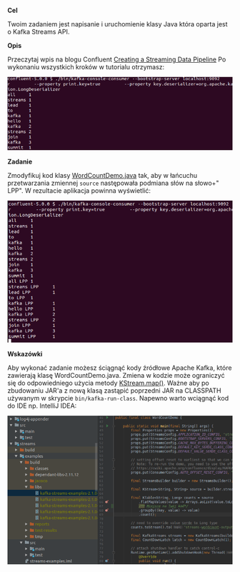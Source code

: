 **Cel**

Twoim zadaniem jest napisanie i uruchomienie klasy Java która oparta jest o Kafka Streams API.

**Opis**

Przeczytaj wpis na blogu Confluent [Creating a Streaming Data Pipeline](https://docs.confluent.io/current/streams/quickstart.html)
Po wykonaniu wszystkich kroków w tutorialu otrzymasz:

![Kafka Streams API](img/kafka-streams.png)


**Zadanie**

Zmodyfikuj kod klasy [WordCountDemo.java](https://github.com/apache/kafka/blob/2.0/streams/examples/src/main/java/org/apache/kafka/streams/examples/wordcount/WordCountDemo.java) tak, aby w łańcuchu przetwarzania zmiennej `source` następowała podmiana słów na słowo+" LPP". W rezultacie aplikacja powinna wyświetlić:

![Streams 2](img/streams-2.png)

**Wskazówki**

Aby  wykonać zadanie możesz ściągnąć kody źródłowe Apache Kafka, które zawierają klasę WordCountDemo.java. Zmiena w kodzie może ograniczyć się do odpowiedniego użycia metody [KStream.map()](https://github.com/apache/kafka/blob/2.0/streams/src/main/java/org/apache/kafka/streams/kstream/KStream.java#L151). Ważne aby po zbudowaniu JAR'a z nową klasą zastąpić poprzedni JAR na CLASSPATH używanym w skrypcie `bin/kafka-run-class`. Napewno warto wciągnąć kod do IDE np. IntelliJ IDEA:

![IntelliJ Idea](img/idea.png)

